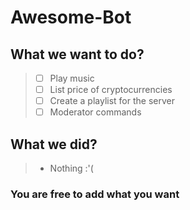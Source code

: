 # Awesome-Bot

## What we want to do?
  >- [ ]  Play music
  >- [ ]  List price of cryptocurrencies
  >- [ ]  Create a playlist for the server
  >- [ ]  Moderator commands
  
## What we did?
  >- Nothing :'(
  
### You are free to add what you want
